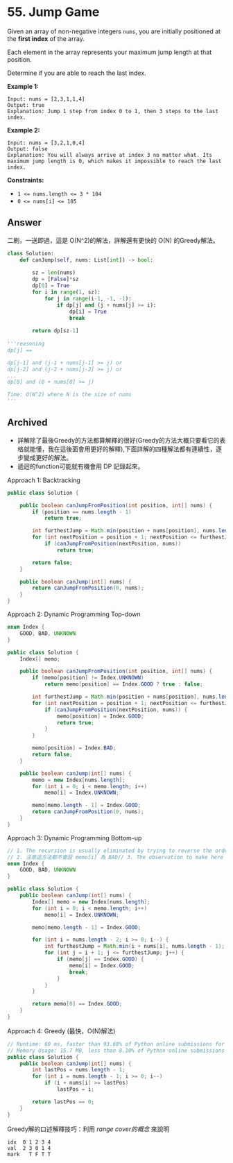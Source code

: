 # 55. Jump Game

Given an array of non-negative integers `nums`, you are initially positioned at the **first index** of the array.

Each element in the array represents your maximum jump length at that position.

Determine if you are able to reach the last index.

**Example 1:**

```
Input: nums = [2,3,1,1,4]
Output: true
Explanation: Jump 1 step from index 0 to 1, then 3 steps to the last index.
```

**Example 2:**

```
Input: nums = [3,2,1,0,4]
Output: false
Explanation: You will always arrive at index 3 no matter what. Its maximum jump length is 0, which makes it impossible to reach the last index.
```

**Constraints:**

- `1 <= nums.length <= 3 * 104`
- `0 <= nums[i] <= 105`

## Answer

二刷，一送即過，這是 O(N^2)的解法，詳解還有更快的 O(N) 的Greedy解法。

```python
class Solution:
    def canJump(self, nums: List[int]) -> bool:
        
        sz = len(nums)
        dp = [False]*sz
        dp[0] = True
        for i in range(1, sz):
            for j in range(i-1, -1, -1):
                if dp[j] and (j + nums[j] >= i):
                    dp[i] = True
                    break
                    
        return dp[sz-1]
    
'''reasoning
dp[j] ==

dp[j-1] and (j-1 + nums[j-1] >= j) or
dp[j-2] and (j-2 + nums[j-2] >= j) or
...
dp[0] and (0 + nums[0] >= j)

Time: O(N^2) where N is the size of nums
'''
```

## Archived

- 詳解除了最後Greedy的方法都算解釋的很好(Greedy的方法大概只要看它的表格就能懂，我在這後面會用更好的解釋),下面詳解的四種解法都有連續性，逐步變成更好的解法。
- 遞迴的function可能就有機會用 DP 記錄起來。

Approach 1: Backtracking

```java
public class Solution {

    public boolean canJumpFromPosition(int position, int[] nums) {
        if (position == nums.length - 1)
            return true;

        int furthestJump = Math.min(position + nums[position], nums.length - 1);
        for (int nextPosition = position + 1; nextPosition <= furthestJump; nextPosition++)
            if (canJumpFromPosition(nextPosition, nums))
                return true;

        return false;
    }

    public boolean canJump(int[] nums) {
        return canJumpFromPosition(0, nums);
    }
}
```

Approach 2: Dynamic Programming Top-down

```java
enum Index {
    GOOD, BAD, UNKNOWN
}

public class Solution {
    Index[] memo;

    public boolean canJumpFromPosition(int position, int[] nums) {
        if (memo[position] != Index.UNKNOWN)
            return memo[position] == Index.GOOD ? true : false;

        int furthestJump = Math.min(position + nums[position], nums.length - 1);
        for (int nextPosition = position + 1; nextPosition <= furthestJump; nextPosition++) {
            if (canJumpFromPosition(nextPosition, nums)) {
                memo[position] = Index.GOOD;
                return true;
            }
        }

        memo[position] = Index.BAD;
        return false;
    }

    public boolean canJump(int[] nums) {
        memo = new Index[nums.length];
        for (int i = 0; i < memo.length; i++)
            memo[i] = Index.UNKNOWN;

        memo[memo.length - 1] = Index.GOOD;
        return canJumpFromPosition(0, nums);
    }
}
```

Approach 3: Dynamic Programming Bottom-up

```java
// 1. The recursion is usually eliminated by trying to reverse the order of the steps from the top-down approach.
// 2. 注意這方法都不會設 memo[i] 為 BAD// 3. The observation to make here is that we only ever jump to the right. This means that if we start from the right of the array, every time we will query a position to our right, that position has already be determined as being GOOD or BAD. This means we don't need to recurse anymore, as we will always hit the memo table.
enum Index {
    GOOD, BAD, UNKNOWN
}

public class Solution {
    public boolean canJump(int[] nums) {
        Index[] memo = new Index[nums.length];
        for (int i = 0; i < memo.length; i++)
            memo[i] = Index.UNKNOWN;

        memo[memo.length - 1] = Index.GOOD;

        for (int i = nums.length - 2; i >= 0; i--) {
            int furthestJump = Math.min(i + nums[i], nums.length - 1);
            for (int j = i + 1; j <= furthestJump; j++) {
                if (memo[j] == Index.GOOD) {
                    memo[i] = Index.GOOD;
                    break;
                }
            }
        }

        return memo[0] == Index.GOOD;
    }
}
```

Approach 4: Greedy (最快，O(N)解法)

```java
// Runtime: 60 ms, faster than 93.60% of Python online submissions for Jump Game.
// Memory Usage: 15.7 MB, less than 8.10% of Python online submissions for Jump Game.
public class Solution {
    public boolean canJump(int[] nums) {
        int lastPos = nums.length - 1;
        for (int i = nums.length - 1; i >= 0; i--)
            if (i + nums[i] >= lastPos)
                lastPos = i;

        return lastPos == 0;
    }
}
```

Greedy解的口述解釋技巧：利用 *range cover的概念* 來說明

```
idx  0 1 2 3 4
val  2 3 0 1 4 
mark   T F T T  
```
